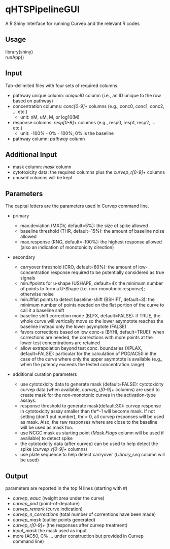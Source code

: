 qHTSPipelineGUI
===============

A R Shiny Interface for running Curvep and the relevant R codes

Usage
-----

library(shiny)  
runApp()


Input
-----

Tab-delimited files with four sets of required columns:  

- pathway unique column: *uniqueID* column (i.e., an ID unique to the row based on pathway)
- concentration columns: *conc[0-9]+* columns (e.g., conc0, conc1, conc2, ... etc.)
  - unit: nM, uM, M, or log10(M) 
- response columns: *resp[0-9]+* columns (e.g., resp0, resp1, resp2, ... etc.)  
  - unit: -100% - 0% - 100%; 0% is the baseline
- pathway column: *pathway* column


Additional Input
----------------

- mask column: *mask* column
- cytotoxicity data: the required columns plus the *curvep_r[0-9]+* columns 
- unused columns will be kept


Parameters
----------

The capital letters are the parameters used in Curvep command line. 

- primary
  - max.deviation (MXDV, default=5%): the size of spike allowed
  - baseline threshold (THR, default=15%): the amount of baseline noise allowed
  - max.response (RNG, default=-100%): the highest response allowed (also an indication of monotonicity direction)
  
- secondary
  - carryover threshold (CRO, default=80%): the amount of low-concentration response required to be potentially considered as true signals
  - min.#points for u-shape (USHAPE, default=4): the minimum number of points to form a U-Shape (i.e. non-monotonic response); otherwise noise
  - min.#flat points to detect baseline-shift (BSHIFT, default=3): the minimum number of points needed on the flat portion of the curve to call it a baseline shift
  - baseline shift correction mode (BLFX, default=FALSE): if TRUE, the whole curve will vertically move so the lower asymptote reaches the baseline instead only the lower asymptote (FALSE) 
  - favors corrections based on low conc-s (BYHI, default=TRUE): when corrections are needed, the corrections with more points at the lower test concentrations are retained
  - allow extrapolation beyond test conc. boundaries (XPLAX, default=FALSE): particular for the calculation of POD/AC50 in the case of the curve where only the upper asymptote is available (e.g., when the potency exceeds the tested concentration range)
  
- additional curation parameters
  - use cytotoxicity data to generate mask (default=FALSE): cytotoxicity curvep data (when available, *curvep_r[0-9]+* columns) are used to create mask for the non-monotonic curves in the activation-type assays.
  - response threshold to generate mask(default:30): curvep response in cytotoxicity assay smaller than thr*-1 will become mask. If not setting (don't put number), thr = 0, all curvep responses will be used as mask. Also, the raw responses where are close to the baseline will be used as mask too. 
  - use NCGC mask as starting point (*Mask.Flags* column will be used if available) to detect spike
  - the cytotoxicity data (after curvep) can be used to help detect the spike (*curvep_r[0-9]+* columns)
  - use plate sequence to help detect carryover (*Library_seq* column will be used)

Output
----------------
parameters are reported in the top N lines (starting with #)
- *curvep_wauc* (weight area under the curve)
- *curvep_pod* (point-of-depature)
- *curvep_remark* (curve indication)
- *curvep_n_corrections* (total number of correntions have been made)
- *curvep_mask* (outlier points generated)
- *curvep_r[0-9]+* (the responses after curvep treatment)
- *input_mask* the mask used as input
- more (AC50, C% ... under construction but provided in Curvep command line)
